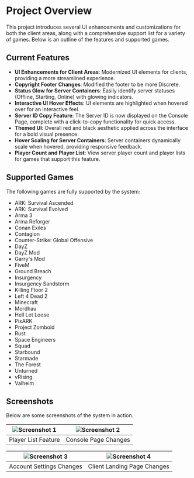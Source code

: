# Project Overview

This project introduces several UI enhancements and customizations for both the client areas, along with a comprehensive support list for a variety of games. Below is an outline of the features and supported games.

## Current Features

- **UI Enhancements for Client Areas**: Modernized UI elements for clients, providing a more streamlined experience.
- **Copyright Footer Changes**: Modified the footer to be more Discrete.
- **Status Glow for Server Containers**: Easily identify server statuses (Offline, Starting, Online) with glowing indicators.
- **Interactive UI Hover Effects**: UI elements are highlighted when hovered over for an interactive feel.
- **Server ID Copy Feature**: The Server ID is now displayed on the Console Page, complete with a click-to-copy functionality for quick access.
- **Themed UI**: Overall red and black aesthetic applied across the interface for a bold visual presence.
- **Hover Scaling for Server Containers**: Server containers dynamically scale when hovered, providing responsive feedback.
- **Player Count and Player List**: View server player count and player lists for games that support this feature.

## Supported Games

The following games are fully supported by the system:

- ARK: Survival Ascended
- ARK: Survival Evolved
- Arma 3
- Arma Reforger
- Conan Exiles
- Contagion
- Counter-Strike: Global Offensive
- DayZ
- DayZ Mod
- Garry's Mod
- FiveM
- Ground Breach
- Insurgency
- Insurgency Sandstorm
- Killing Floor 2
- Left 4 Dead 2
- Minecraft
- Mordhau
- Hell Let Loose
- PixARK
- Project Zomboid
- Rust
- Space Engineers
- Squad
- Starbound
- Starmade
- The Forest
- Unturned
- vRising
- Valheim

## Screenshots

Below are some screenshots of the system in action.

| ![Screenshot 1](https://github.com/user-attachments/assets/05fe48ac-d750-43f8-9b86-d7775834975a) | ![Screenshot 2](https://github.com/user-attachments/assets/0b99d9bc-0194-4e77-a954-45fe53a0ea1e) |
|:----------------------------------:|:----------------------------------:|
| Player List Feature                | Console Page Changes               |

| ![Screenshot 3](https://github.com/user-attachments/assets/c437ce44-3eed-48d8-abd0-0584c4a30c96) | ![Screenshot 4](https://github.com/user-attachments/assets/b312973c-3be0-441d-8daf-24e261cc8dbb) |
|:----------------------------------:|:----------------------------------:|
| Account Settings Changes           | Client Landing Page Changes        |


